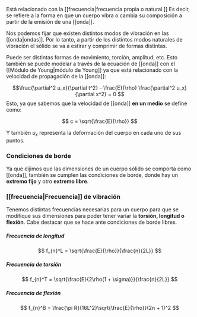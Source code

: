 
Está relacionado con la [[frecuencia|frecuencia propia o natural.]] Es decir, se refiere a la forma en que un cuerpo vibra o cambia su composición a partir de la emisión de una [[onda]].

Nos podemos fijar que existen distintos modos de vibración en las [[onda|ondas]]. Por lo tanto, a partir de los distintos modos naturales de vibración el sólido se va a estirar y comprimir de formas distintas. 

Puede ser distintas formas de movimiento, torción, amplitud, etc. Esto también se puede modelar a través de la ecuación de [[onda]] con el [[Módulo de Young|módulo de Young]] ya que está relacionado con la velocidad de propagación de la [[onda]]: 

$$\frac{\partial^2 u_x}{\partial t^2} - \frac{E}{\rho} \frac{\partial^2 u_x}{\partial x^2} = 0 $$ 
Esto, ya que sabemos que la velocidad de [[onda]] **en un medio** se define como: 

$$ c = \sqrt{\frac{E}{\rho}} $$

Y también $u_x$ representa la deformación del cuerpo en cada uno de sus puntos. 

### Condiciones de borde

Ya que dijimos que las dimensiones de un cuerpo sólido se comporta como [[onda]], también se cumplen las condiciones de borde, donde hay un **extremo fijo** y otro **extremo libre**. 

### [[frecuencia|Frecuencia]] de vibración 

Tenemos distintas frecuencias necesarias para un cuerpo para que se modifique sus dimensiones para poder tener variar la **torsión, longitud o flexión**. Cabe destacar que se hace ante condiciones de borde libres. 

##### Frecuencia de longitud 

$$ f_{n}^L = \sqrt{\frac{E}{\rho}}{\frac{n}{2L}} $$

##### Frecuencia de torsión 

$$ f_{n}^T = \sqrt{\frac{E}{2\rho(1 + \sigma)}}{\frac{n}{2L}} $$

##### Frecuencia de flexión 

$$ f_{n}^B = \frac{\pi R}{16L^2}\sqrt{\frac{E}{\rho}}(2n + 1)^2 $$
